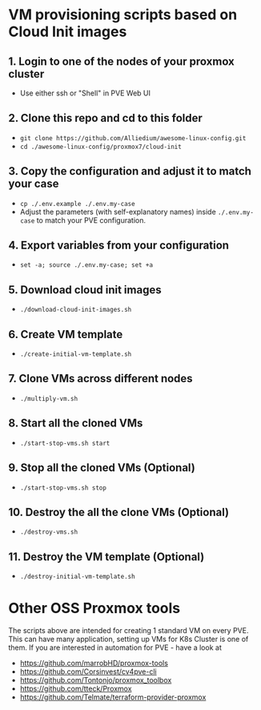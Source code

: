 # VM provisioning scripts based on Cloud Init images

## 1. Login to one of the nodes of your proxmox cluster
- Use either ssh or "Shell" in PVE Web UI

## 2. Clone this repo and cd to this folder
- `git clone https://github.com/Alliedium/awesome-linux-config.git`
- `cd ./awesome-linux-config/proxmox7/cloud-init`
## 3. Copy the configuration and adjust it to match your case 
- `cp ./.env.example ./.env.my-case`
- Adjust the parameters (with self-explanatory names) inside `./.env.my-case` to match your PVE configuration.
## 4. Export variables from your configuration
 - `set -a; source ./.env.my-case; set +a`
## 5. Download cloud init images
- `./download-cloud-init-images.sh` 
## 6. Create VM template
- `./create-initial-vm-template.sh`
## 7. Clone VMs across different nodes
- `./multiply-vm.sh`
## 8. Start all the cloned VMs
- `./start-stop-vms.sh start`

## 9. Stop all the cloned VMs (Optional)
- `./start-stop-vms.sh stop`

## 10. Destroy the all the clone VMs (Optional) 
- `./destroy-vms.sh`

## 11. Destroy the VM template (Optional)
- `./destroy-initial-vm-template.sh`

# Other OSS Proxmox tools
The scripts above are intended for creating 1 standard VM on every PVE. This can have many application, setting up VMs for K8s Cluster is one of them. 
If you are interested in automation for PVE - have a look at

 - https://github.com/marrobHD/proxmox-tools
 - https://github.com/Corsinvest/cv4pve-cli
 - https://github.com/Tontonjo/proxmox_toolbox
 - https://github.com/tteck/Proxmox
 - https://github.com/Telmate/terraform-provider-proxmox
